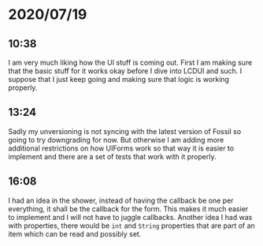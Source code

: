 # 2020/07/19

## 10:38

I am very much liking how the UI stuff is coming out. First I am making sure
that the basic stuff for it works okay before I dive into LCDUI and such. I
suppose that I just keep going and making sure that logic is working
properly.

## 13:24

Sadly my unversioning is not syncing with the latest version of Fossil so going
to try downgrading for now. But otherwise I am adding more additional
restrictions on how UIForms work so that way it is easier to implement and there
are a set of tests that work with it properly.

## 16:08

I had an idea in the shower, instead of having the callback be one per
everything, it shall be the callback for the form. This makes it much easier
to implement and I will not have to juggle callbacks. Another idea I had was
with properties, there would be `int` and `String` properties that are part
of an item which can be read and possibly set.